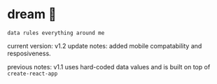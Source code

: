 # dream 🌌
`data rules everything around me`

current version: v1.2
update notes: added mobile compatability and resposiveness.

previous notes: v1.1 uses hard-coded data values and is built on top of `create-react-app`
